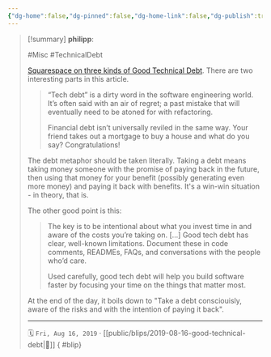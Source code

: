 ```yaml
---
{"dg-home":false,"dg-pinned":false,"dg-home-link":false,"dg-publish":true,"tags":["dgblip"],"created-date":"2019-08-16T00:00:00","disabled rules":["yaml-title","yaml-title-alias","file-name-heading"],"title":"philipp @ 2019-08-16","dg-permalink":"2019/08/16/good-technical-debt/","updated-date":"2025-04-30T22:27:34","dg-path":"blips/2019-08-16-good-technical-debt.md","permalink":"/2019/08/16/good-technical-debt/","dgPassFrontmatter":true}
---
```


> [!summary] **philipp**:
>
> #Misc #TechnicalDebt
>
> [Squarespace on three kinds of Good Technical Debt](https://engineering.squarespace.com/blog/2019/three-kinds-of-good-tech-debt). There are two interesting parts in this article.
>
> > “Tech debt” is a dirty word in the software engineering world. It’s often said with an air of regret; a past mistake that will eventually need to be atoned for with refactoring.
> >
> > Financial debt isn’t universally reviled in the same way. Your friend takes out a mortgage to buy a house and what do you say? Congratulations!
>
> The debt metaphor should be taken literally. Taking a debt means taking money someone with the promise of paying back in the future, then using that money for your benefit (possibly generating even more money) and paying it back with benefits. It's a win-win situation - in theory, that is.
>
> The other good point is this:
>
> > The key is to be intentional about what you invest time in and aware of the costs you’re taking on. [...] Good tech debt has clear, well-known limitations. Document these in code comments, READMEs, FAQs, and conversations with the people who’d care.
> >
> > Used carefully, good tech debt will help you build software faster by focusing your time on the things that matter most.
>
> At the end of the day, it boils down to "Take a debt consciouisly, aware of the risks and with the intention of paying it back".
> - - -
>
> 🗓️ `Fri, Aug 16, 2019` · [[public/blips/2019-08-16-good-technical-debt\|🔗]]
{ #blip}

